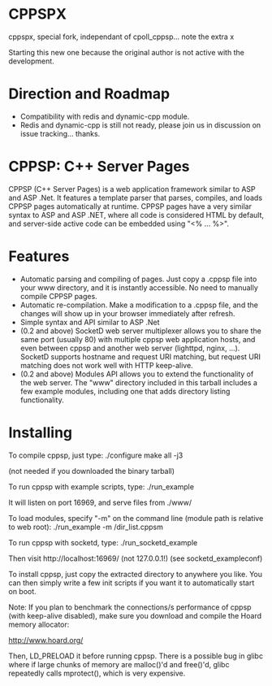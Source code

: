 CPPSPX
======
cppspx, special fork, independant of cpoll_cppsp... note the extra x

Starting this new one because the original author is not active with the development.

Direction and Roadmap
=====================
* Compatibility with redis and dynamic-cpp module.
* Redis and dynamic-cpp is still not ready, please join us in discussion on issue tracking... thanks.

CPPSP: C++ Server Pages
=======================
CPPSP (C++ Server Pages) is a web application framework similar to ASP and ASP .Net. It features a template parser that parses, compiles, and loads CPPSP pages automatically at runtime. CPPSP pages have a very similar syntax to ASP and ASP .NET, where all code is considered HTML by default, and server-side active code can be embedded using "<% ... %>". 

Features
================
* Automatic parsing and compiling of pages. Just copy a .cppsp file into your www directory, and it is instantly accessible. No need to manually compile CPPSP pages. 
* Automatic re-compilation. Make a modification to a .cppsp file, and the changes will show up in your browser immediately after refresh.
* Simple syntax and API similar to ASP .Net
* (0.2 and above) SocketD web server multiplexer allows you to share the same port (usually 80) with multiple cppsp web application hosts, and even between cppsp and another web server (lighttpd, nginx, ...). SocketD supports hostname and request URI matching, but request URI matching does not work well with HTTP keep-alive.
* (0.2 and above) Modules API allows you to extend the functionality of the web server. The "www" directory included in this tarball includes a few example modules, including one that adds directory listing functionality.

Installing
================

To compile cppsp, just type:
	./configure
	make all -j3

(not needed if you downloaded the binary tarball)

To run cppsp with example scripts, type:
	./run_example

It will listen on port 16969, and serve files from ./www/

To load modules, specify "-m" on the command line (module path is relative to web root):
	./run_example -m /dir_list.cppsm

To run cppsp with socketd, type:
	./run_socketd_example

Then visit http://localhost:16969/ (not 127.0.0.1!) (see socketd_exampleconf)

To install cppsp, just copy the extracted directory to anywhere you like. You can then simply write a few init scripts if you want it to automatically start on boot.


Note: If you plan to benchmark the connections/s performance of cppsp (with keep-alive disabled), make sure you download and compile the Hoard memory allocator:

http://www.hoard.org/

Then, LD_PRELOAD it before running cppsp. There is a possible bug in glibc where if large chunks of memory are malloc()'d and free()'d, glibc repeatedly calls mprotect(), which is very expensive.


